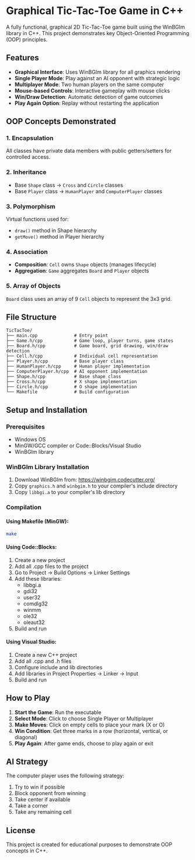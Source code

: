 # Graphical Tic-Tac-Toe Game in C++

A fully functional, graphical 2D Tic-Tac-Toe game built using the WinBGIm library in C++. This project demonstrates key Object-Oriented Programming (OOP) principles.

## Features

- **Graphical Interface**: Uses WinBGIm library for all graphics rendering
- **Single Player Mode**: Play against an AI opponent with strategic logic
- **Multiplayer Mode**: Two human players on the same computer
- **Mouse-based Controls**: Interactive gameplay with mouse clicks
- **Win/Draw Detection**: Automatic detection of game outcomes
- **Play Again Option**: Replay without restarting the application

## OOP Concepts Demonstrated

### 1. Encapsulation
All classes have private data members with public getters/setters for controlled access.

### 2. Inheritance
- Base `Shape` class → `Cross` and `Circle` classes
- Base `Player` class → `HumanPlayer` and `ComputerPlayer` classes

### 3. Polymorphism
Virtual functions used for:
- `draw()` method in Shape hierarchy
- `getMove()` method in Player hierarchy

### 4. Association
- **Composition**: `Cell` owns `Shape` objects (manages lifecycle)
- **Aggregation**: `Game` aggregates `Board` and `Player` objects

### 5. Array of Objects
`Board` class uses an array of 9 `Cell` objects to represent the 3x3 grid.

## File Structure

```
TicTacToe/
├── main.cpp              # Entry point
├── Game.h/cpp            # Game loop, player turns, game states
├── Board.h/cpp           # Game board, grid drawing, win/draw detection
├── Cell.h/cpp            # Individual cell representation
├── Player.h/cpp          # Base player class
├── HumanPlayer.h/cpp     # Human player implementation
├── ComputerPlayer.h/cpp  # AI opponent implementation
├── Shape.h/cpp           # Base shape class
├── Cross.h/cpp           # X shape implementation
├── Circle.h/cpp          # O shape implementation
└── Makefile              # Build configuration
```

## Setup and Installation

### Prerequisites
- Windows OS
- MinGW/GCC compiler or Code::Blocks/Visual Studio
- WinBGIm library

### WinBGIm Library Installation

1. Download WinBGIm from: https://winbgim.codecutter.org/
2. Copy `graphics.h` and `winbgim.h` to your compiler's include directory
3. Copy `libbgi.a` to your compiler's lib directory

### Compilation

#### Using Makefile (MinGW):
```bash
make
```

#### Using Code::Blocks:
1. Create a new project
2. Add all .cpp files to the project
3. Go to Project → Build Options → Linker Settings
4. Add these libraries:
   - libbgi.a
   - gdi32
   - user32
   - comdlg32
   - winmm
   - ole32
   - oleaut32
5. Build and run

#### Using Visual Studio:
1. Create a new C++ project
2. Add all .cpp and .h files
3. Configure include and lib directories
4. Add libraries in Project Properties → Linker → Input
5. Build and run

## How to Play

1. **Start the Game**: Run the executable
2. **Select Mode**: Click to choose Single Player or Multiplayer
3. **Make Moves**: Click on empty cells to place your mark (X or O)
4. **Win Condition**: Get three marks in a row (horizontal, vertical, or diagonal)
5. **Play Again**: After game ends, choose to play again or exit

## AI Strategy

The computer player uses the following strategy:
1. Try to win if possible
2. Block opponent from winning
3. Take center if available
4. Take a corner
5. Take any remaining cell

## License

This project is created for educational purposes to demonstrate OOP concepts in C++.